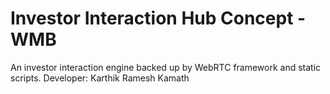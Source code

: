 # Investor Interaction Hub Concept - WMB
An investor interaction engine backed up by WebRTC framework and static scripts.
Developer: Karthik Ramesh Kamath
